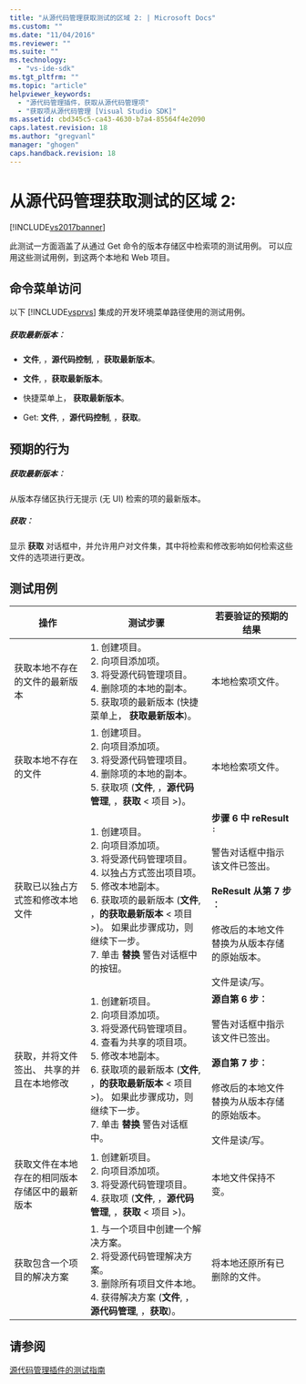```yaml
---
title: "从源代码管理获取测试的区域 2: | Microsoft Docs"
ms.custom: ""
ms.date: "11/04/2016"
ms.reviewer: ""
ms.suite: ""
ms.technology: 
  - "vs-ide-sdk"
ms.tgt_pltfrm: ""
ms.topic: "article"
helpviewer_keywords: 
  - "源代码管理插件，获取从源代码管理项"
  - "获取项从源代码管理 [Visual Studio SDK]"
ms.assetid: cbd345c5-ca43-4630-b7a4-85564f4e2090
caps.latest.revision: 18
ms.author: "gregvanl"
manager: "ghogen"
caps.handback.revision: 18
---
```

# 从源代码管理获取测试的区域 2:
[!INCLUDE[vs2017banner](../../code-quality/includes/vs2017banner.md)]

此测试一方面涵盖了从通过 Get 命令的版本存储区中检索项的测试用例。 可以应用这些测试用例，到这两个本地和 Web 项目。  
  
## 命令菜单访问  
 以下 [!INCLUDE[vsprvs](../../code-quality/includes/vsprvs_md.md)] 集成的开发环境菜单路径使用的测试用例。  
  
##### 获取最新版本︰  
  
-   **文件**, ，**源代码控制**, ，**获取最新版本**。  
  
-   **文件**, ，**获取最新版本**。  
  
-   快捷菜单上， **获取最新版本**。  
  
-   Get: **文件**, ，**源代码控制**, ，**获取**。  
  
## 预期的行为  
  
##### 获取最新版本︰  
 从版本存储区执行无提示 \(无 UI\) 检索的项的最新版本。  
  
##### 获取︰  
 显示 **获取** 对话框中，并允许用户对文件集，其中将检索和修改影响如何检索这些文件的选项进行更改。  
  
## 测试用例  
  
|操作|测试步骤|若要验证的预期的结果|  
|--------|----------|----------------|  
|获取本地不存在的文件的最新版本|1.  创建项目。<br />2.  向项目添加项。<br />3.  将受源代码管理项目。<br />4.  删除项的本地的副本。<br />5.  获取项的最新版本 \(快捷菜单上， **获取最新版本**\)。|本地检索项文件。|  
|获取本地不存在的文件|1.  创建项目。<br />2.  向项目添加项。<br />3.  将受源代码管理项目。<br />4.  删除项的本地的副本。<br />5.  获取项 \(**文件**, ，**源代码管理**, ，**获取** \< 项目 \>\)。|本地检索项文件。|  
|获取已以独占方式签和修改本地文件|1.  创建项目。<br />2.  向项目添加项。<br />3.  将受源代码管理项目。<br />4.  以独占方式签出项目项。<br />5.  修改本地副本。<br />6.  获取项的最新版本 \(**文件**, ，**的获取最新版本** \< 项目 \>\)。 如果此步骤成功，则继续下一步。<br />7.  单击 **替换** 警告对话框中的按钮。|**步骤 6 中 reResult** `:`<br /><br /> 警告对话框中指示该文件已签出。<br /><br /> **ReResult 从第 7 步︰**<br /><br /> 修改后的本地文件替换为从版本存储的原始版本。<br /><br /> 文件是读\/写。|  
|获取，并将文件签出、 共享的并且在本地修改|1.  创建新项目。<br />2.  向项目添加项。<br />3.  将受源代码管理项目。<br />4.  查看为共享的项目项。<br />5.  修改本地副本。<br />6.  获取项的最新版本 \(**文件**, ，**的获取最新版本** \< 项目 \>\)。 如果此步骤成功，则继续下一步。<br />7.  单击 **替换** 警告对话框中。|**源自第 6 步︰**<br /><br /> 警告对话框中指示该文件已签出。<br /><br /> **源自第 7 步︰**<br /><br /> 修改后的本地文件替换为从版本存储的原始版本。<br /><br /> 文件是读\/写。|  
|获取文件在本地存在的相同版本存储区中的最新版本|1.  创建新项目。<br />2.  向项目添加项。<br />3.  将受源代码管理项目。<br />4.  获取项 \(**文件**, ，**源代码管理**, ，**获取** \< 项目 \>\)。|本地文件保持不变。|  
|获取包含一个项目的解决方案|1.  与一个项目中创建一个解决方案。<br />2.  将受源代码管理解决方案。<br />3.  删除所有项目文件本地。<br />4.  获得解决方案 \(**文件**, ，**源代码管理**, ，**获取**\)。|将本地还原所有已删除的文件。|  
  
## 请参阅  
 [源代码管理插件的测试指南](../../extensibility/internals/test-guide-for-source-control-plug-ins.md)
